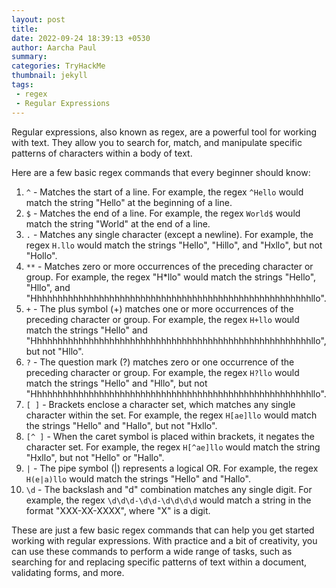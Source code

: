 ```yaml
---
layout: post
title: 
date: 2022-09-24 18:39:13 +0530
author: Aarcha Paul
summary: 
categories: TryHackMe
thumbnail: jekyll
tags:
 - regex
 - Regular Expressions
---
```

Regular expressions, also known as regex, are a powerful tool for working with text. They allow you to search for, match, and manipulate specific patterns of characters within a body of text.

Here are a few basic regex commands that every beginner should know:

1.  `^` - Matches the start of a line. For example, the regex `^Hello` would match the string "Hello" at the beginning of a line.
2.  `$` - Matches the end of a line. For example, the regex `World$` would match the string "World" at the end of a line.
3.  `.` - Matches any single character (except a newline). For example, the regex `H.llo` would match the strings "Hello", "Hillo", and "Hxllo", but not "Hollo".
4.  `**` - Matches zero or more occurrences of the preceding character or group. For example, the regex "H*llo" would match the strings "Hello", "Hllo", and "Hhhhhhhhhhhhhhhhhhhhhhhhhhhhhhhhhhhhhhhhhhhhhhhhhhhhhhllo".
5.  `+` - The plus symbol (+) matches one or more occurrences of the preceding character or group. For example, the regex `H+llo` would match the strings "Hello" and "Hhhhhhhhhhhhhhhhhhhhhhhhhhhhhhhhhhhhhhhhhhhhhhhhhhhhhhllo", but not "Hllo".
6.  `?` - The question mark (?) matches zero or one occurrence of the preceding character or group. For example, the regex `H?llo` would match the strings "Hello" and "Hllo", but not "Hhhhhhhhhhhhhhhhhhhhhhhhhhhhhhhhhhhhhhhhhhhhhhhhhhhhhhllo".
7.  `[ ]` - Brackets enclose a character set, which matches any single character within the set. For example, the regex `H[ae]llo` would match the strings "Hello" and "Hallo", but not "Hxllo".
8.  `[^ ]` - When the caret symbol is placed within brackets, it negates the character set. For example, the regex `H[^ae]llo` would match the string "Hxllo", but not "Hello" or "Hallo".
9.  `|` - The pipe symbol (|) represents a logical OR. For example, the regex `H(e|a)llo` would match the strings "Hello" and "Hallo".
10.  `\d` - The backslash and "d" combination matches any single digit. For example, the regex `\d\d\d-\d\d-\d\d\d\d` would match a string in the format "XXX-XX-XXXX", where "X" is a digit.

These are just a few basic regex commands that can help you get started working with regular expressions. With practice and a bit of creativity, you can use these commands to perform a wide range of tasks, such as searching for and replacing specific patterns of text within a document, validating forms, and more.